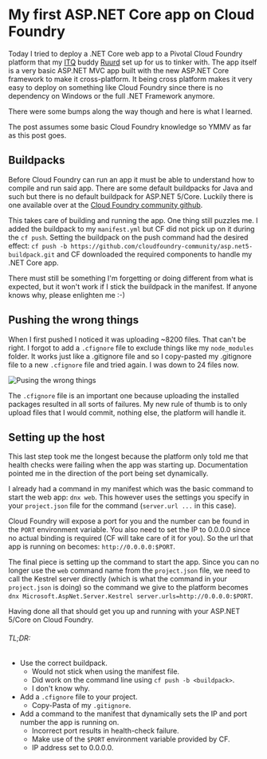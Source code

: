 # My first ASP.NET Core app on Cloud Foundry

Today I tried to deploy a .NET Core web app to a Pivotal Cloud Foundry platform that my [ITQ](http://www.itq.nl) buddy [Ruurd](http://www.ruurdkeizer.com) set up for us to tinker with. The app itself is a very basic ASP.NET MVC app built with the new ASP.NET Core framework to make it cross-platform. It being cross platform makes it very easy to deploy on something like Cloud Foundry since there is no dependency on Windows or the full .NET Framework anymore.

There were some bumps along the way though and here is what I learned.

The post assumes some basic Cloud Foundry knowledge so YMMV as far as this post goes.

## Buildpacks

Before Cloud Foundry can run an app it must be able to understand how to compile and run said app. There are some default buildpacks for Java and such but there is no default buildpack for ASP.NET 5/Core. Luckily there is one available over at the [Cloud Foundry community github](https://github.com/cloudfoundry-community/asp.net5-buildpack).

This takes care of building and running the app. One thing still puzzles me. I added the buildpack to my `manifest.yml` but CF did not pick up on it during the `cf push`. Setting the buildpack on the push command had the desired effect: `cf push -b https://github.com/cloudfoundry-community/asp.net5-buildpack.git` and CF downloaded the required components to handle my .NET Core app. 

There must still be something I'm forgetting or doing different from what is expected, but it won't work if I stick the buildpack in the manifest. If anyone knows why, please enlighten me :-)

## Pushing the wrong things

When I first pushed I noticed it was uploading ~8200 files. That can't be right. I forgot to add a `.cfignore` file to exclude things like my `node_modules` folder. It works just like a .gitignore file and so I copy-pasted my .gitignore file to a new `.cfignore` file and tried again. I was down to 24 files now.

![Pusing the wrong things](http://s.pikabu.ru/post_img/2013/08/02/6/1375430904_1823370079.gif)

The `.cfignore` file is an important one because uploading the installed packages resulted in all sorts of failures. My new rule of thumb is to only upload files that I would commit, nothing else, the platform will handle it.

## Setting up the host

This last step took me the longest because the platform only told me that health checks were failing when the app was starting up. Documentation pointed me in the direction of the port being set dynamically.

I already had a command in my manifest which was the basic command to start the web app: `dnx web`. This however uses the settings you specify in your `project.json` file for the command (`server.url ...` in this case). 

Cloud Foundry will expose a port for you and the number can be found in the `PORT` environment variable. You also need to set the IP to 0.0.0.0 since no actual binding is required (CF will take care of it for you). So the url that app is running on becomes: `http://0.0.0.0:$PORT`.

The final piece is setting up the command to start the app. Since you can no longer use the `web` command name from the `project.json` file, we need to call the Kestrel server directly (which is what the command in your `project.json` is doing) so the command we give to the platform becomes `dnx Microsoft.AspNet.Server.Kestrel server.urls=http://0.0.0.0:$PORT`.

Having done all that should get you up and running with your ASP.NET 5/Core on Cloud Foundry.

###### TL;DR:
 - Use the correct buildpack.
   - Would not stick when using the manifest file.
   - Did work on the command line using `cf push -b <buildpack>`.
   - I don't know why.
 - Add a `.cfignore` file to your project.
    - Copy-Pasta of my `.gitignore`.
 - Add a command to the manifest that dynamically sets the IP and port number the app is running on.
    - Incorrect port results in health-check failure.
    - Make use of the `$PORT` environment variable provided by CF.
    - IP address set to 0.0.0.0.
